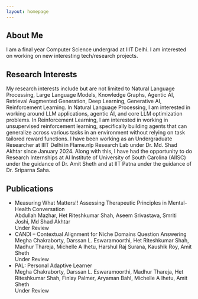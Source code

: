 ```yaml
---
layout: homepage
---
```


## About Me

I am a final year Computer Science undergrad at IIIT Delhi. I am interested on working on new interesting tech/research projects. 

## Research Interests
My research interests include but are not limited to Natural Language Processing, Large Language Models, Knowledge Graphs, Agentic AI, Retrieval Augmented Generation, Deep Learning, Generative AI, Reinforcement Learning.
In Natural Language Processing, I am interested in working around LLM applications, agentic AI, and core LLM optimization problems.
In Reinforcement Learning, I am interested in working in unsupervised reinforcement learning, specifically building agents that can generalize across various tasks in an environment without relying on task tailored reward functions.
I have been working as an Undergraduate Researcher at IIIT Delhi in Flame.nlp Research Lab under Dr. Md. Shad Akhtar since January 2024. Along with this, I have had the opportunity to do Research Internships at AI Institute of University of South Carolina (AIISC) under the guidance of Dr. Amit Sheth and at IIT Patna under the guidance of Dr. Sriparna Saha.

## Publications

-  Measuring What Matters!! Assessing Therapeutic Principles in Mental-Health Conversation<br>
   Abdullah Mazhar, Het Riteshkumar Shah, Aseem Srivastava, Smriti Joshi, Md Shad Akhtar<br>
   Under Review<br>
-  CANDI – Contextual Alignment for Niche Domains Question Answering<br>
   Megha Chakraborty, Darssan L. Eswaramoorthi, Het Riteshkumar Shah, Madhur Thareja, Michelle A Ihetu, Harshul Raj Surana, Kaushik Roy, Amit Sheth<br>
   Under Review<br>
- PAL: Personal Adaptive Learner<br>
  Megha Chakraborty, Darssan L. Eswaramoorthi, Madhur Thareja, Het Riteshkumar Shah, Finlay Palmer, Aryaman Bahl, Michelle A Ihetu, Amit Sheth<br>
  Under Review<br>


